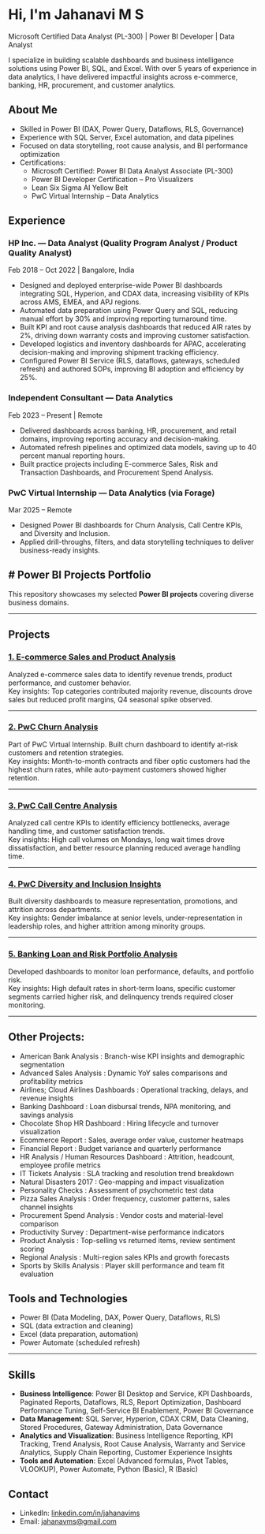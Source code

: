 # Hi, I'm Jahanavi M S

Microsoft Certified Data Analyst (PL-300) | Power BI Developer | Data Analyst

I specialize in building scalable dashboards and business intelligence solutions using Power BI, SQL, and Excel. With over 5 years of experience in data analytics, I have delivered impactful insights across e-commerce, banking, HR, procurement, and customer analytics.

## About Me
- Skilled in Power BI (DAX, Power Query, Dataflows, RLS, Governance)
- Experience with SQL Server, Excel automation, and data pipelines
- Focused on data storytelling, root cause analysis, and BI performance optimization
- Certifications:  
  - Microsoft Certified: Power BI Data Analyst Associate (PL-300)  
  - Power BI Developer Certification – Pro Visualizers  
  - Lean Six Sigma AI Yellow Belt  
  - PwC Virtual Internship – Data Analytics  

## Experience

### HP Inc. — Data Analyst (Quality Program Analyst / Product Quality Analyst)  
Feb 2018 – Oct 2022 | Bangalore, India  

- Designed and deployed enterprise-wide Power BI dashboards integrating SQL, Hyperion, and CDAX data, increasing visibility of KPIs across AMS, EMEA, and APJ regions.  
- Automated data preparation using Power Query and SQL, reducing manual effort by 30% and improving reporting turnaround time.  
- Built KPI and root cause analysis dashboards that reduced AIR rates by 2%, driving down warranty costs and improving customer satisfaction.  
- Developed logistics and inventory dashboards for APAC, accelerating decision-making and improving shipment tracking efficiency.  
- Configured Power BI Service (RLS, dataflows, gateways, scheduled refresh) and authored SOPs, improving BI adoption and efficiency by 25%.  

### Independent Consultant — Data Analytics  
Feb 2023 – Present | Remote  

- Delivered dashboards across banking, HR, procurement, and retail domains, improving reporting accuracy and decision-making.  
- Automated refresh pipelines and optimized data models, saving up to 40 percent manual reporting hours.  
- Built practice projects including E-commerce Sales, Risk and Transaction Dashboards, and Procurement Spend Analysis.  

### PwC Virtual Internship — Data Analytics (via Forage)  
Mar 2025 – Remote  

- Designed Power BI dashboards for Churn Analysis, Call Centre KPIs, and Diversity and Inclusion.  
- Applied drill-throughs, filters, and data storytelling techniques to deliver business-ready insights.  

## # Power BI Projects Portfolio

This repository showcases my selected **Power BI projects** covering diverse business domains.  

---

## Projects

### [1. E-commerce Sales and Product Analysis](./E-commerce%20Sales%20and%20Product%20Analysis]/README.md)

Analyzed e-commerce sales data to identify revenue trends, product performance, and customer behavior.  
Key insights: Top categories contributed majority revenue, discounts drove sales but reduced profit margins, Q4 seasonal spike observed.  

---

### [2. PwC Churn Analysis](./PwC_Churn_Analysis/README.md)
Part of PwC Virtual Internship. Built churn dashboard to identify at-risk customers and retention strategies.  
Key insights: Month-to-month contracts and fiber optic customers had the highest churn rates, while auto-payment customers showed higher retention.  

---

### [3. PwC Call Centre Analysis](./PwC_Call_Centre%20_Analysis/README.md)
Analyzed call centre KPIs to identify efficiency bottlenecks, average handling time, and customer satisfaction trends.  
Key insights: High call volumes on Mondays, long wait times drove dissatisfaction, and better resource planning reduced average handling time.  

---

### [4. PwC Diversity and Inclusion Insights](./PwC_Diversity_Inclusion_Insights/README.md)
Built diversity dashboards to measure representation, promotions, and attrition across departments.  
Key insights: Gender imbalance at senior levels, under-representation in leadership roles, and higher attrition among minority groups.  

---

### [5. Banking Loan and Risk Portfolio Analysis](./Banking_Loan_Risk_Analysis/README.md)
Developed dashboards to monitor loan performance, defaults, and portfolio risk.  
Key insights: High default rates in short-term loans, specific customer segments carried higher risk, and delinquency trends required closer monitoring.  

---
## Other Projects:

- American Bank Analysis : Branch-wise KPI insights and demographic segmentation
- Advanced Sales Analysis : Dynamic YoY sales comparisons and profitability metrics
- Airlines; Cloud Airlines Dashboards : Operational tracking, delays, and revenue insights
- Banking Dashboard : Loan disbursal trends, NPA monitoring, and savings analysis
- Chocolate Shop HR Dashboard : Hiring lifecycle and turnover visualization
- Ecommerce Report : Sales, average order value, customer heatmaps
- Financial Report : Budget variance and quarterly performance
- HR Analysis / Human Resources Dashboard : Attrition, headcount, employee profile metrics
- IT Tickets Analysis : SLA tracking and resolution trend breakdown
- Natural Disasters 2017 : Geo-mapping and impact visualization
- Personality Checks : Assessment of psychometric test data
- Pizza Sales Analysis : Order frequency, customer patterns, sales channel insights
- Procurement Spend Analysis : Vendor costs and material-level comparison
- Productivity Survey : Department-wise performance indicators
- Product Analysis : Top-selling vs returned items, review sentiment scoring
- Regional Analysis : Multi-region sales KPIs and growth forecasts
- Sports by Skills Analysis : Player skill performance and team fit evaluation

## Tools and Technologies
- Power BI (Data Modeling, DAX, Power Query, Dataflows, RLS)  
- SQL (data extraction and cleaning)  
- Excel (data preparation, automation)  
- Power Automate (scheduled refresh)  

---

## Skills
- **Business Intelligence**: Power BI Desktop and Service, KPI Dashboards, Paginated Reports, Dataflows, RLS, Report Optimization, Dashboard Performance Tuning, Self-Service BI Enablement, Power BI Governance  
- **Data Management**: SQL Server, Hyperion, CDAX CRM, Data Cleaning, Stored Procedures, Gateway Administration, Data Governance  
- **Analytics and Visualization**: Business Intelligence Reporting, KPI Tracking, Trend Analysis, Root Cause Analysis, Warranty and Service Analytics, Supply Chain Reporting, Customer Experience Insights  
- **Tools and Automation**: Excel (Advanced formulas, Pivot Tables, VLOOKUP), Power Automate, Python (Basic), R (Basic)  

## Contact
- LinkedIn: [linkedin.com/in/jahanavims](https://www.linkedin.com/in/jahanavims)  
- Email: jahanavms@gmail.com  
